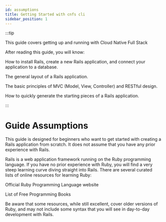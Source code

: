 ```yaml
---
id: assumptions
title: Getting Started with cnfs cli
sidebar_position: 1
---
```

:::tip

This guide covers getting up and running with Cloud Native Full Stack

After reading this guide, you will know:

How to install Rails, create a new Rails application, and connect your application to a database.

The general layout of a Rails application.

The basic principles of MVC (Model, View, Controller) and RESTful design.

How to quickly generate the starting pieces of a Rails application.

:::

# Guide Assumptions


This guide is designed for beginners who want to get started with creating a Rails application from scratch. It does not assume that you have any prior experience with Rails.

Rails is a web application framework running on the Ruby programming language. If you have no prior experience with Ruby, you will find a very steep learning curve diving straight into Rails. There are several curated lists of online resources for learning Ruby:

Official Ruby Programming Language website

List of Free Programming Books

Be aware that some resources, while still excellent, cover older versions of Ruby, and may not include some syntax that you will see in day-to-day development with Rails.

